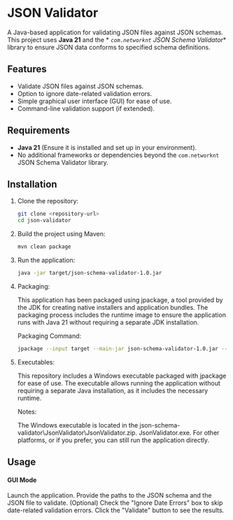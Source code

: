# JSON Validator

A Java-based application for validating JSON files against JSON schemas. This project uses **Java 21** and the *
*`com.networknt` JSON Schema Validator** library to ensure JSON data conforms to specified schema definitions.

## Features

- Validate JSON files against JSON schemas.
- Option to ignore date-related validation errors.
- Simple graphical user interface (GUI) for ease of use.
- Command-line validation support (if extended).

## Requirements

- **Java 21** (Ensure it is installed and set up in your environment).
- No additional frameworks or dependencies beyond the `com.networknt` JSON Schema Validator library.

## Installation

1. Clone the repository:
   ```bash
   git clone <repository-url>
   cd json-validator
   ```
2. Build the project using Maven:
   ```bash
   mvn clean package
   ```
3. Run the application:
   ```bash
   java -jar target/json-schema-validator-1.0.jar
   ```
4. Packaging:

   This application has been packaged using jpackage, a tool provided by the JDK for creating native installers and
   application bundles. The packaging process includes the runtime image to ensure the application runs with Java 21
   without requiring a separate JDK installation.

   Packaging Command:
   ```bash
   jpackage --input target --main-jar json-schema-validator-1.0.jar --main-class org.json.json_schema_validator.JsonValidatorApplication --name JsonValidator --type app-image  
   ```

5. Executables:

   This repository includes a Windows executable packaged with jpackage for ease of use. The executable allows
   running the application without requiring a separate Java installation, as it includes the necessary runtime.

   Notes:

   The Windows executable is located in the json-schema-validator\JsonValidator\JsonValidator.zip. JsonValidator.exe.
   For other platforms, or if you prefer, you can still run the application directly.

## Usage
#### GUI Mode
Launch the application.
Provide the paths to the JSON schema and the JSON file to validate.
(Optional) Check the "Ignore Date Errors" box to skip date-related validation errors.
Click the "Validate" button to see the results.  
